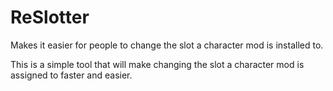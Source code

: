 # ReSlotter
Makes it easier for people to change the slot a character mod is installed to.

This is a simple tool that will make changing the slot a character mod is assigned to faster and easier.
